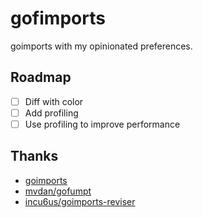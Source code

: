# gofimports

goimports with my opinionated preferences.

## Roadmap

- [ ] Diff with color
- [ ] Add profiling
- [ ] Use profiling to improve performance

## Thanks

- [goimports](https://pkg.go.dev/golang.org/x/tools/cmd/goimports)
- [mvdan/gofumpt](https://github.com/mvdan/gofumpt)
- [incu6us/goimports-reviser](https://github.com/incu6us/goimports-reviser)
